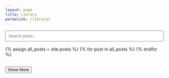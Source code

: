 ```yaml
---
layout: page
title: Library
permalink: /library/
---
```


<input type="text" id="search-box" placeholder="Search posts..." style="width: 100%; padding: 0.5rem; margin-bottom: 1rem;">

<div class="posts" id="search-results">
  {% assign all_posts = site.posts %}
  {% for post in all_posts %}
    <article style="display: none;">
      <h2><a href="{{ post.url }}">{{ post.title }}</a></h2>
      <p>{{ post.excerpt }}</p>
      <a href="{{ post.url }}">Read more</a>
    </article>
  {% endfor %}
</div>

<button id="load-more" style="margin-top: 1rem;">Show More</button>

<script>
  const searchBox = document.getElementById('search-box');
  const posts = Array.from(document.querySelectorAll('#search-results article'));
  const loadMoreBtn = document.getElementById('load-more');
  let visibleCount = 0;
  const batchSize = 10;

  function showNextBatch() {
    const nextBatch = posts.slice(visibleCount, visibleCount + batchSize);
    nextBatch.forEach(p => p.style.display = 'block');
    visibleCount += batchSize;
    if (visibleCount >= posts.length) loadMoreBtn.style.display = 'none';
  }

  searchBox.addEventListener('input', () => {
    const term = searchBox.value.toLowerCase();
    posts.forEach(post => {
      const match = post.textContent.toLowerCase().includes(term);
      post.style.display = match ? 'block' : 'none';
    });
    loadMoreBtn.style.display = term === '' && visibleCount < posts.length ? 'block' : 'none';
  });

  loadMoreBtn.addEventListener('click', showNextBatch);

  // Initial load
  showNextBatch();
</script>
